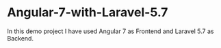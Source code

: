 # Angular-7-with-Laravel-5.7
In this demo project I have used Angular 7 as Frontend and Laravel 5.7 as Backend. 
